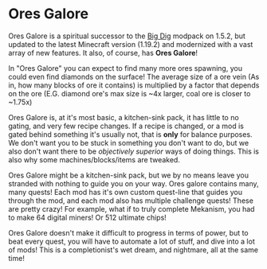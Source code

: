 # **Ores Galore**

Ores Galore is a spiritual successor to the [Big Dig](https://www.technicpack.net/modpack/bigdig.552679) modpack on 1.5.2, but updated to the latest Minecraft version (1.19.2) and modernized with a vast array of new features. It also, of course, has **Ores Galore**!

In "Ores Galore" you can expect to find many more ores spawning, you could even find diamonds on the surface! The average size of a ore vein (As in, how many blocks of ore it contains) is multiplied by a factor that depends on the ore (E.G. diamond ore's max size is ~4x larger, coal ore is closer to ~1.75x)

Ores Galore is, at it's most basic, a kitchen-sink pack, it has little to no gating, and very few recipe changes. If a recipe is changed, or a mod is gated behind something it's usually not, that is **only** for balance purposes. We don't want you to be stuck in something you don't want to do, but we also don't want there to be *objectively superior* ways of doing things. This is also why some machines/blocks/items are tweaked.

Ores Galore might be a kitchen-sink pack, but we by no means leave you stranded with nothing to guide you on your way. Ores galore contains many, many quests! Each mod has it's own custom quest-line that guides you through the mod, and each mod also has multiple challenge quests! These are pretty crazy! For example, what if to truly complete Mekanism, you had to make 64 digital miners! Or 512 ultimate chips!

Ores Galore doesn't make it difficult to progress in terms of power, but to beat every quest, you will have to automate a lot of stuff, and dive into a lot of mods! This is a completionist's wet dream, and nightmare, all at the same time!

